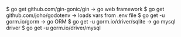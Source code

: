 $ go get github.com/gin-gonic/gin  -> go web framework
$ go get github.com/joho/godotenv  -> loads vars from .env file
$ go get -u gorm.io/gorm  -> go ORM
$ go get -u gorm.io/driver/sqlite -> go mysql driver
$ go get -u gorm.io/driver/mysql